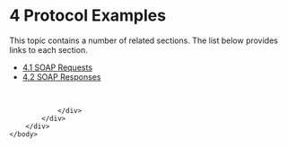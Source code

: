 <html dir="LTR" xmlns:mshelp="http://msdn.microsoft.com/mshelp" xmlns:ddue="http://ddue.schemas.microsoft.com/authoring/2003/5" xmlns:xlink="http://www.w3.org/1999/xlink" xmlns:tool="http://www.microsoft.com/tooltip">
    <head>
        <meta http-equiv="Content-Type" content="text/html; CHARSET=utf-8"></meta>
        <meta name="save" content="history"></meta>
        <title>4 Protocol Examples</title>
        <xml>
            <mshelp:toctitle title="4 Protocol Examples"></mshelp:toctitle>
            <mshelp:rltitle title="[MS-SSNWS]: Protocol Examples"></mshelp:rltitle>
            <mshelp:keyword index="A" term="72f318cb-42e9-4b16-9710-a4f9aad392dc"></mshelp:keyword>
            <mshelp:attr name="DCSext.ContentType" value="open specification"></mshelp:attr>
            <mshelp:attr name="AssetID" value="72f318cb-42e9-4b16-9710-a4f9aad392dc"></mshelp:attr>
            <mshelp:attr name="TopicType" value="kbRef"></mshelp:attr>
            <mshelp:attr name="DCSext.Title" value="[MS-SSNWS]: Protocol Examples" />
        </xml>
    </head>
    <body>
        <div id="header">
            <h1 class="heading">4 Protocol Examples</h1>
        </div>
        <div id="mainSection">
            <div id="mainBody">
                <div id="allHistory" class="saveHistory"></div>
                <div id="sectionSection0" class="section" name="collapseableSection">
                    <p>This topic contains a number of related sections. The list below provides links to each section.<br /></p><ul><li><span><a href="685554a5-aa6e-4091-b018-82e228e8c7f7.htm">4.1 SOAP Requests</a></span></li><li><span><a href="6039e89a-444c-4b82-b819-78eb80a79c64.htm">4.2 SOAP Responses</a></span></li></ul><p><br /></p>


                </div>
            </div>
        </div>
    </body>
</html>